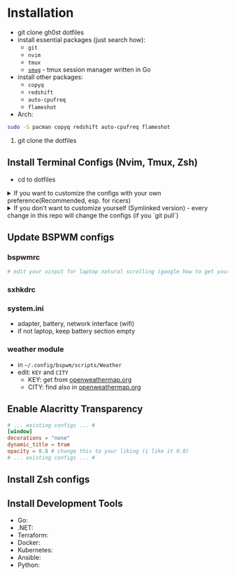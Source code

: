 # Installation
- git clone gh0st dotfiles
- install essential packages (just search how):
  - `git`
  - `nvim`
  - `tmux`
  - [`smug`](https://github.com/ivaaaan/smug) - tmux session manager written in Go
- install other packages:
  - `copyq`
  - `redshift`
  - `auto-cpufreq`
  - `flameshot`
- Arch:
```bash
sudo -S pacman copyq redshift auto-cpufreq flameshot
```

1. git clone the dotfiles

## Install Terminal Configs (Nvim, Tmux, Zsh)
- cd to dotfiles
<details>
  <summary>If you want to customize the configs with your own preference(Recommended, esp. for ricers)</summary>

  - copy to your `~/.config/nvim`
    ```bash
    cp -r ~/dotfiles/nvim ~/.config/nvim
    # remove .git so you can add it to your own repo
    rm -rf ~/.config/nvim/.git
  - open nvim to install plugins
    ```bash
    nvim
    ```
</details>

<details>
  <summary>If you don't want to customize yourself (Symlinked version) - every change in this repo will change the
    configs (if you `git pull`)</summary>

  - create a symlink to `~/.config/nvim`
    ```bash
    ln -s ~/dotfiles/nvim ~/.config/nvim
    ```
  - open nvim to install plugins
    ```bash
    nvim
    ```
  - create 2 symlinks for:
    - `~/.tmux/`
    - `~/.tmux.conf`
    ```bash
    cd dotfiles
    ln -s ~/dotfiles/tmux ~/.tmux
    ln -s ~/dotfiles/tmux/.tmux.conf ~/.tmux.conf
    ```
  - open tmux
    ```bash
    tmux
    ```
  - git clone tpm
    ```bash
    git clone https://github.com/tmux-plugins/tpm ~/.tmux/plugins/tpm
    ```
  - source tmux.conf in home directory
    ```bash
    cd
    tmux source .tmux.conf
    ```
  - go to .tmux.conf 
    ```bash
    nvim ~/.tmux.conf
    ```
  - install plugins with `prefix + I`
    - by default prefix is `ctrl + b`
    - in my configs prefix is: `ctrl + space`

  ## Symlink everything
  ```bash
  rm ~/.zshrc ~/.ideavimrc 
  ln -s ~/dotfiles/.zshrc ~/.zshrc
  ln -s ~/dotfiles/.ideavimrc ~/.ideavimrc
  rm -rf ~/.config/bspwm/bspwmrc ~/.config/bspwm/sxhkdrc
  ln -s ~/dotfiles/config/bspwm/bspwmrc ~/.config/bspwm/bspwmrc 
  ln -s ~/dotfiles/config/bspwm/sxhkdrc ~/.config/bspwm/sxhkdrc 
  ```
</details>

## Update BSPWM configs
### bspwmrc
```bash
# edit your xinput for laptop natural scrolling (google how to get your device id)
```
### sxhkdrc
### system.ini
- adapter, battery, network interface (wifi)
- if not laptop, keep battery section empty
### weather module
- in `~/.config/bspwm/scripts/Weather`
- edit: `KEY` and `CITY`
  - KEY: get from [openweathermap.org](https://openweathermap.org/)
  - CITY: find also in [openweathermap.org](https://openweathermap.org/)

## Enable Alacritty Transparency
```toml
# ... existing configs ... #
[window]
decorations = "none"
dynamic_title = true
opacity = 0.8 # change this to your liking (i like it 0.8)
# ... existing configs ... #
```

## Install Zsh configs

## Install Development Tools
- Go:
- .NET:
- Terraform:
- Docker:
- Kubernetes:
- Ansible:
- Python:
